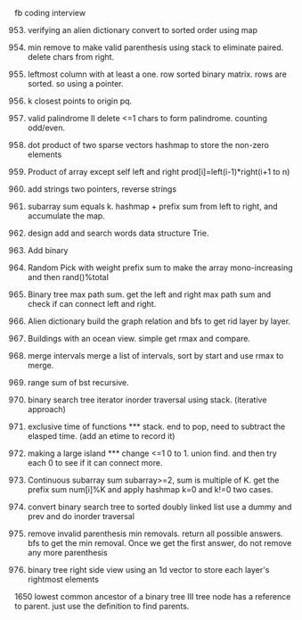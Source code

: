 fb coding interview

953. verifying an alien dictionary
convert to sorted order using map

1249. min remove to make valid parenthesis
using stack to eliminate paired.
delete chars from right.

1428. leftmost column with at least a one.
row sorted binary matrix. rows are sorted. so using a pointer.

973. k closest points to origin
pq.

680. valid palindrome II
delete <=1 chars to form palindrome. 
counting odd/even.

1570. dot product of two sparse vectors
hashmap to store the non-zero elements

238. Product of array except self
left and right prod[i]=left(i-1)*right(i+1 to n)

415. add strings
two pointers, reverse strings

560. subarray sum equals k.
hashmap + prefix sum from left to right, and accumulate the map.

211. design add and search words data structure
Trie.

67. Add binary

528. Random Pick with weight
prefix sum to make the array mono-increasing and then rand()%total

124. Binary tree max path sum.
get the left and right max path sum and check if can connect left and right.

269. Alien dictionary
build the graph relation and bfs to get rid layer by layer.

1762. Buildings with an ocean view.
simple get rmax and compare.

56. merge intervals
merge a list of intervals, sort by start and use rmax to merge.

938. range sum of bst
recursive.

173. binary search tree iterator
inorder traversal using stack. (iterative approach)

635. exclusive time of functions ***
stack. end to pop, need to subtract the elasped time. (add an etime to record it)

827. making a large island ***
change <=1 0 to 1. 
union find. and then try each 0 to see if it can connect more.

523. Continuous subarray sum
subarray>=2, sum is multiple of K.
get the prefix sum num[i]%K and apply hashmap
k=0 and k!=0 two cases.

426. convert binary search tree to sorted doubly linked list
use a dummy and prev and do inorder traversal

301. remove invalid parenthesis
min removals. return all possible answers.
bfs to get the min removal. Once we get the first answer, do not remove any more parenthesis

199. binary tree right side view
using an 1d vector to store each layer's rightmost elements

1650 lowest common ancestor of a binary tree III
tree node has a reference to parent. just use the definition to find parents.














